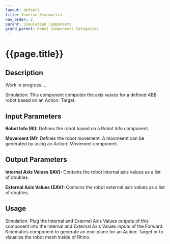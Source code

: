 ```yaml
---
layout: default
title: Inverse Kinematics
nav_order: 2
parent: Simulation Components
grand_parent: Robot Components Categories
---
```


# **{{page.title}}**

## **Description**

Work in progress....

Simulation: This component computes the axis values for a defined ABB robot based on an Action: Target.

## **Input Parameters**

**Robot Info (RI):** Defines the robot based on a Robot Info component.

**Movement (M):** Defines the robot movement. A movmeent can be generated by using an Action: Movement component.

## **Output Parameters**

**Internal Axis Values (IAV):** Contains the robot internal axis values as a list of doubles.

**External Axis Values (EAV):** Contains the robot external axis values as a list of doubles.

## **Usage**

Simulation: Plug the Internal and External Axis Values outputs of this component into the Internal and External Axis Values inputs of the Forward Kinematics component to generate an end-plane for an Action: Target or to visualize the robot mesh inside of Rhino.

